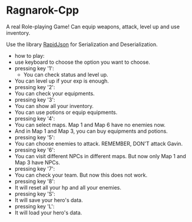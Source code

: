 # Ragnarok-Cpp
A real Role-playing Game! Can equip weapons, attack, level up and use inventory.

Use the library [RapidJson](https://github.com/Tencent/rapidjson) for Serialization and Deserialization.

* how to play:
 * use keyboard to choose the option you want to choose.
 * pressing key '1':
 	* You can check status and level up.
  * You can level up if your exp is enough.
 * pressing key '2':
  * You can check your equipments.
 * pressing key '3':
  * You can show all your inventory.
  * You can use potions or equip equipments.
 * pressing key '4':
  * You can select maps. Map 1 and Map 6 have no enemies now.
  * And in Map 1 and Map 3, you can buy equipments and potions.
 * pressing key '5':
  * You can choose enemies to attack. REMEMBER, DON'T attack Gavin.
 * pressing key '6':
  * You can visit different NPCs in different maps. But now only Map 1 and Map 3 have NPCs.
 * pressing key '7':
  * You can check your team. But now this does not work.
 * pressing key '8':
  * It will reset all your hp and all your enemies.
 * pressing key 'S':
  * It will save your hero's data.
 * pressing key 'L':
  * It will load your hero's data.
